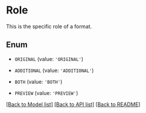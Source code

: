 # Role

This is the specific role of a format.

## Enum

* `ORIGINAL` (value: `'ORIGINAL'`)

* `ADDITIONAL` (value: `'ADDITIONAL'`)

* `BOTH` (value: `'BOTH'`)

* `PREVIEW` (value: `'PREVIEW'`)

[[Back to Model list]](../README.md#documentation-for-models) [[Back to API list]](../README.md#documentation-for-api-endpoints) [[Back to README]](../README.md)


